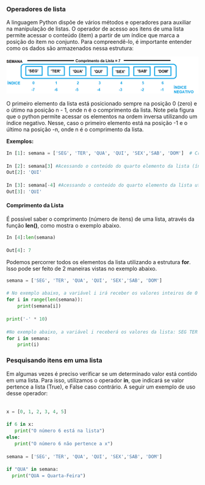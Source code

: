 ### <b> Operadores de lista </b>
A linguagem Python dispõe de vários métodos e operadores para auxiliar na manipulação de listas. O operador de acesso aos itens de uma lista permite acessar o conteúdo (item) a partir de um índice que marca a posição do item no conjunto. Para compreendê-lo, é importante entender como os dados são armazenados nessa estrutura:

![lista](/imagens/lista.gif)

O primeiro elemento da lista está posicionado sempre na posição 0 (zero) e o útimo na posição n - 1, onde n é o comprimento da lista. Note pela figura que o python permite acessar os elementos na ordem inversa utilizando um índice negativo. Nesse, caso o primeiro elemento está na posição -1 e o último na posição -n, onde n é o comprimento da lista.

 <b>Exemplos: </b>
``` python
In [1]: semana = ['SEG', 'TER', 'QUA', 'QUI', 'SEX','SAB', 'DOM']  # Criando a Lista SEMANA

In [2]: semana[3] #Acessando o conteúdo do quarto elemento da lista (índice = 3)
Out[2]: 'QUI'

In [3]: semana[-4] #Acessando o conteúdo do quarto elemento da lista utilizando o índice negatico (índice = -4)
Out[3]: 'QUI'
```
#### <b> Comprimento da Lista </b>

É possível saber o comprimento (número de itens) de uma lista, através da função **len()**, como mostra o exemplo abaixo.
``` python
In [4]:len(semana)

Out[4]: 7
```
Podemos percorrer todos os elementos da lista utilizando a estrutura **for**. Isso pode ser feito de 2 maneiras vistas no exemplo abaixo.
``` python runnable
semana = ['SEG', 'TER', 'QUA', 'QUI', 'SEX','SAB', 'DOM']

# No exemplo abaixo, a variável i irá receber os valores inteiros de 0 até 6 - range(len(semana)) = range(7)
for i in range(len(semana)):
    print(semana[i])
    
print('-' * 10)    

#No exemplo abaixo, a variável i receberá os valores da lista: SEG TER ....
for i in semana:
    print(i)
```    
### <b>Pesquisando itens em uma lista </b>
Em algumas vezes é preciso verificar se um determinado valor está contido em uma lista. Para isso, utilizamos o operador **in**, que indicará se valor pertence a lista (True), e False caso contrário. A seguir um exemplo de uso desse operador:

```python runnable

x = [0, 1, 2, 3, 4, 5]

if 6 in x:
   print("O número 6 está na lista")
else:
   print("O número 6 não pertence a x")
   
semana = ['SEG', 'TER', 'QUA', 'QUI', 'SEX','SAB', 'DOM']   

if "QUA" in semana:
  print("QUA = Quarta-Feira")
```   


